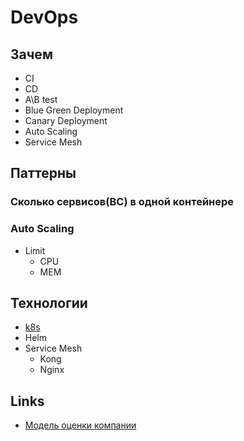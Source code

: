 # DevOps

## Зачем

- CI
- CD
- A\B test
- Blue Green Deployment
- Canary Deployment
- Auto Scaling
- Service Mesh

## Паттерны

### Сколько сервисов(BC) в одной контейнере

### Auto Scaling

- Limit 
  - CPU
  - MEM 

## Технологии

- [k8s](technology/k8s.md)
- Helm
- Service Mesh
  - Kong
  - Nginx

## Links
- [Модель оценки компании](http://agilemindset.ru/%d0%bc%d0%be%d0%b4%d0%b5%d0%bb%d1%8c-%d0%be%d1%86%d0%b5%d0%bd%d0%ba%d0%b8-%d0%ba%d0%be%d0%bc%d0%bf%d0%b5%d1%82%d0%b5%d0%bd%d1%86%d0%b8%d0%b9-devops-%d0%b2-miro/)
